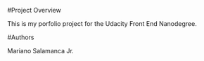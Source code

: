 #Project Overview

This is my porfolio project for the Udacity Front End Nanodegree.

#Authors

Mariano Salamanca Jr.